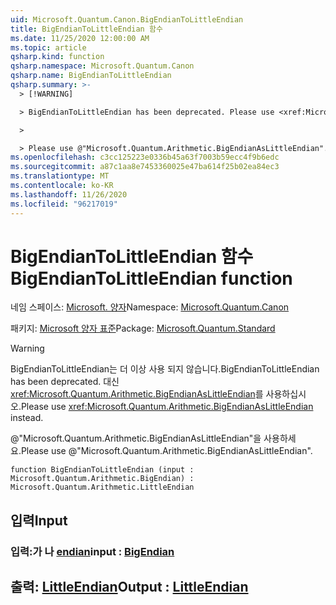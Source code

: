 ```yaml
---
uid: Microsoft.Quantum.Canon.BigEndianToLittleEndian
title: BigEndianToLittleEndian 함수
ms.date: 11/25/2020 12:00:00 AM
ms.topic: article
qsharp.kind: function
qsharp.namespace: Microsoft.Quantum.Canon
qsharp.name: BigEndianToLittleEndian
qsharp.summary: >-
  > [!WARNING]

  > BigEndianToLittleEndian has been deprecated. Please use <xref:Microsoft.Quantum.Arithmetic.BigEndianAsLittleEndian> instead.

  >

  > Please use @"Microsoft.Quantum.Arithmetic.BigEndianAsLittleEndian".
ms.openlocfilehash: c3cc125223e0336b45a63f7003b59ecc4f9b6edc
ms.sourcegitcommit: a87c1aa8e7453360025e47ba614f25b02ea84ec3
ms.translationtype: MT
ms.contentlocale: ko-KR
ms.lasthandoff: 11/26/2020
ms.locfileid: "96217019"
---
```

# <a name="bigendiantolittleendian-function"></a><span data-ttu-id="aeaf1-102">BigEndianToLittleEndian 함수</span><span class="sxs-lookup"><span data-stu-id="aeaf1-102">BigEndianToLittleEndian function</span></span>

<span data-ttu-id="aeaf1-103">네임 스페이스: [Microsoft. 양자](xref:Microsoft.Quantum.Canon)</span><span class="sxs-lookup"><span data-stu-id="aeaf1-103">Namespace: [Microsoft.Quantum.Canon](xref:Microsoft.Quantum.Canon)</span></span>

<span data-ttu-id="aeaf1-104">패키지: [Microsoft 양자 표준](https://nuget.org/packages/Microsoft.Quantum.Standard)</span><span class="sxs-lookup"><span data-stu-id="aeaf1-104">Package: [Microsoft.Quantum.Standard](https://nuget.org/packages/Microsoft.Quantum.Standard)</span></span>


> [!WARNING]
> <span data-ttu-id="aeaf1-105">BigEndianToLittleEndian는 더 이상 사용 되지 않습니다.</span><span class="sxs-lookup"><span data-stu-id="aeaf1-105">BigEndianToLittleEndian has been deprecated.</span></span> <span data-ttu-id="aeaf1-106">대신 <xref:Microsoft.Quantum.Arithmetic.BigEndianAsLittleEndian>를 사용하십시오.</span><span class="sxs-lookup"><span data-stu-id="aeaf1-106">Please use <xref:Microsoft.Quantum.Arithmetic.BigEndianAsLittleEndian> instead.</span></span>
>
> <span data-ttu-id="aeaf1-107">@"Microsoft.Quantum.Arithmetic.BigEndianAsLittleEndian"을 사용하세요.</span><span class="sxs-lookup"><span data-stu-id="aeaf1-107">Please use @"Microsoft.Quantum.Arithmetic.BigEndianAsLittleEndian".</span></span>



```qsharp
function BigEndianToLittleEndian (input : Microsoft.Quantum.Arithmetic.BigEndian) : Microsoft.Quantum.Arithmetic.LittleEndian
```


## <a name="input"></a><span data-ttu-id="aeaf1-108">입력</span><span class="sxs-lookup"><span data-stu-id="aeaf1-108">Input</span></span>

### <a name="input--bigendian"></a><span data-ttu-id="aeaf1-109">입력:가 나 [endian](xref:Microsoft.Quantum.Arithmetic.BigEndian)</span><span class="sxs-lookup"><span data-stu-id="aeaf1-109">input : [BigEndian](xref:Microsoft.Quantum.Arithmetic.BigEndian)</span></span>





## <a name="output--littleendian"></a><span data-ttu-id="aeaf1-110">출력: [LittleEndian](xref:Microsoft.Quantum.Arithmetic.LittleEndian)</span><span class="sxs-lookup"><span data-stu-id="aeaf1-110">Output : [LittleEndian](xref:Microsoft.Quantum.Arithmetic.LittleEndian)</span></span>

